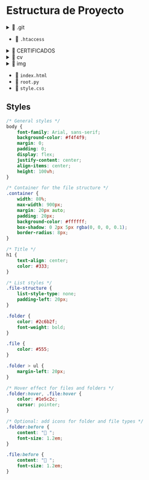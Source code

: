 # Estructura de Proyecto

<details>
<summary>📁 .git</summary>

- 📄 `COMMIT_EDITMSG`
- 📁 config
  - 📄 `description`
- 📄 `FETCH_HEAD`
- 📄 `HEAD`
- 📁 hooks
  - 📄 `applypatch-msg.sample`
  - 📄 `commit-msg.sample`
  - 📄 `fsmonitor-watchman.sample`
  - 📄 `post-update.sample`

</details>

- 📄 `.htaccess`

<details>
<summary>📁 CERTIFICADOS</summary>

- 📄 `SOA.pdf`

</details>

<details>
<summary>📁 cv</summary>

- 📄 `20231224_224610 (2).png`
- 📄 `cv.html`

</details>

<details>
<summary>📁 img</summary>

- 📄 `1.jpg`
- 📄 `AplicacionDePrestamos.png`
- 📄 `KadeScreen.png`
- 📄 `PortalCapacitacion.png`

</details>

- 📄 `index.html`
- 📄 `root.py`
- 📄 `style.css`

## Styles

```css
/* General styles */
body {
    font-family: Arial, sans-serif;
    background-color: #f4f4f9;
    margin: 0;
    padding: 0;
    display: flex;
    justify-content: center;
    align-items: center;
    height: 100vh;
}

/* Container for the file structure */
.container {
    width: 80%;
    max-width: 900px;
    margin: 20px auto;
    padding: 20px;
    background-color: #ffffff;
    box-shadow: 0 2px 5px rgba(0, 0, 0, 0.1);
    border-radius: 8px;
}

/* Title */
h1 {
    text-align: center;
    color: #333;
}

/* List styles */
.file-structure {
    list-style-type: none;
    padding-left: 20px;
}

.folder {
    color: #2c6b2f;
    font-weight: bold;
}

.file {
    color: #555;
}

.folder > ul {
    margin-left: 20px;
}

/* Hover effect for files and folders */
.folder:hover, .file:hover {
    color: #1e5c2c;
    cursor: pointer;
}

/* Optional: add icons for folder and file types */
.folder:before {
    content: "📁 ";
    font-size: 1.2em;
}

.file:before {
    content: "📄 ";
    font-size: 1.2em;
}
